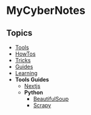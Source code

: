 # MyCyberNotes

## Topics

- [Tools](/docs/tools.md)
- [HowTos](/docs/howto.md)
- [Tricks](/docs/tricks.md)
- [Guides](/docs/guides.md)
- [Learning](/docs/learning.md)
- **Tools Guides**
    - [Nextjs](/docs/toolsguides/nextjs.md)
    - **Python**
        - [BeautifulSoup](/docs/toolsguides/python/beautifulsoup.md)
        - [Scrapy](/docs/toolsguides/python/scrapy.md)
